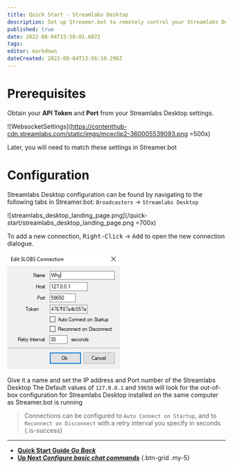```yaml
---
title: Quick Start - Streamlabs Desktop
description: Set up Streamer.bot to remotely control your Streamlabs Desktop instance
published: true
date: 2022-08-04T15:50:01.687Z
tags: 
editor: markdown
dateCreated: 2022-08-04T13:56:19.296Z
---
```


# Prerequisites

Obtain your **API Token** and **Port** from your Streamlabs Desktop settings.

![WebsocketSettings](https://contenthub-cdn.streamlabs.com/static/imgs/mceclip2-360005539093.png =500x)

Later, you will need to match these settings in Streamer.bot

# Configuration

Streamlabs Desktop configuration can be found by navigating to the following tabs in Streamer.bot:
`Broadcasters` -> `Streamlabs Desktop`

![streamlabs_desktop_landing_page.png](/quick-start/streamlabs_desktop_landing_page.png =700x)

To add a new connection, <kbd>Right-Click</kbd> -> <kbd>Add</kbd> to open the new connection dialogue.

![streamlabs_desktop_connection_popup.png](/quick-start/streamlabs_desktop_connection_popup.png)

Give it a name and set the IP address and Port number of the Streamlabs Desktop
The Default values of `127.0.0.1` and `59650` will look for the out-of-box configuration for Streamlabs Desktop installed on the same computer as Streamer.bot is running

> Connections can be configured to `Auto Connect on Startup`, and to `Reconnect on Disconnect` with a retry interval you specify in seconds
{.is-success}

---

- [<i class="mdi mdi-chevron-left"></i> **Quick Start Guide *Go Back***](/en/Quick-Start)
- [<i class="mdi mdi-chat"></i> **Up Next *Configure basic chat commands***](/en/Quick-Start/Commands)
{.btn-grid .my-5}